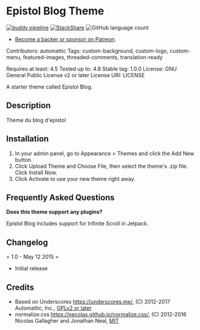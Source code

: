 # Epistol Blog Theme

[![buddy pipeline](https://app.buddy.works/mika63270/epiblog-wp-theme/pipelines/pipeline/173400/badge.svg?token=d02226089a67405b2a29f55e7e384aa69393f0f910a4d148a217b72c7272a564 "buddy pipeline")](https://app.buddy.works/mika63270/epiblog-wp-theme/pipelines/pipeline/173400) [![StackShare](https://img.shields.io/badge/tech-stack-0690fa.svg?style=flat)](https://stackshare.io/Epistol/epistol) ![GitHub language count](https://img.shields.io/github/languages/count/Epistol/EpiBlog-WP-Theme.svg)

- [Become a backer or sponsor on Patreon](https://www.patreon.com/epistol).

Contributors: automattic
Tags: custom-background, custom-logo, custom-menu, featured-images, threaded-comments, translation-ready

Requires at least: 4.5
Tested up to: 4.8
Stable tag: 1.0.0
License: GNU General Public License v2 or later
License URI: LICENSE

A starter theme called Epistol Blog.

##  Description 

Theme du blog d\'epistol

## Installation 

1. In your admin panel, go to Appearance > Themes and click the Add New button.
2. Click Upload Theme and Choose File, then select the theme's .zip file. Click Install Now.
3. Click Activate to use your new theme right away.

##  Frequently Asked Questions 

 **Does this theme support any plugins?** 

Epistol Blog includes support for Infinite Scroll in Jetpack.

## Changelog 

= 1.0 - May 12 2015 =
* Initial release

## Credits

* Based on Underscores https://underscores.me/, (C) 2012-2017 Automattic, Inc., [GPLv2 or later](https://www.gnu.org/licenses/gpl-2.0.html)
* normalize.css https://necolas.github.io/normalize.css/, (C) 2012-2016 Nicolas Gallagher and Jonathan Neal, [MIT](https://opensource.org/licenses/MIT)
